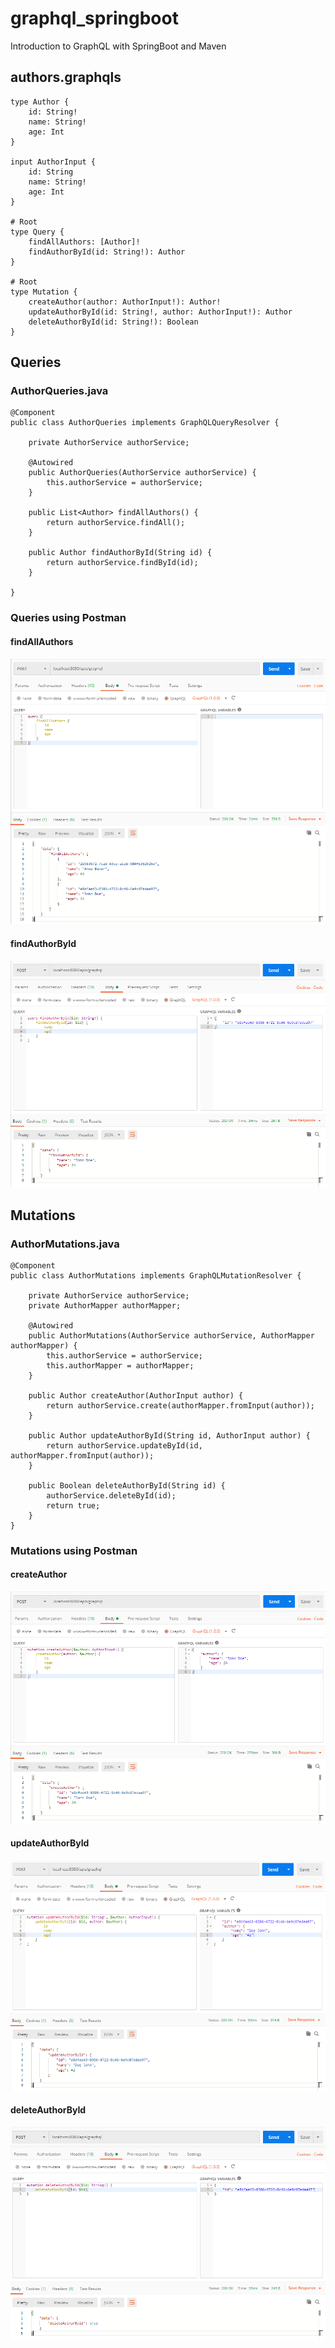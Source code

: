 # graphql_springboot

Introduction to GraphQL with SpringBoot and Maven

## authors.graphqls
```
type Author {
	id: String!
	name: String!
	age: Int
}

input AuthorInput {
	id: String
	name: String!
	age: Int
}

# Root
type Query {
	findAllAuthors: [Author]!
	findAuthorById(id: String!): Author
}

# Root
type Mutation {
	createAuthor(author: AuthorInput!): Author!
	updateAuthorById(id: String!, author: AuthorInput!): Author
	deleteAuthorById(id: String!): Boolean
}
```

## Queries

### AuthorQueries.java
```
@Component
public class AuthorQueries implements GraphQLQueryResolver {

    private AuthorService authorService;

    @Autowired
    public AuthorQueries(AuthorService authorService) {
        this.authorService = authorService;
    }

    public List<Author> findAllAuthors() {
        return authorService.findAll();
    }

    public Author findAuthorById(String id) {
        return authorService.findById(id);
    }

}
```

### Queries using Postman

#### findAllAuthors
![findAllAuthors](img/findAllAuthors.png)

#### findAuthorById
![findAuthorById](img/findAuthorById.png)

## Mutations

### AuthorMutations.java
```
@Component
public class AuthorMutations implements GraphQLMutationResolver {

    private AuthorService authorService;
    private AuthorMapper authorMapper;

    @Autowired
    public AuthorMutations(AuthorService authorService, AuthorMapper authorMapper) {
        this.authorService = authorService;
        this.authorMapper = authorMapper;
    }

    public Author createAuthor(AuthorInput author) {
        return authorService.create(authorMapper.fromInput(author));
    }

    public Author updateAuthorById(String id, AuthorInput author) {
        return authorService.updateById(id, authorMapper.fromInput(author));
    }

    public Boolean deleteAuthorById(String id) {
        authorService.deleteById(id);
        return true;
    }
}
```

### Mutations using Postman

#### createAuthor
![createAuthor](img/createAuthor.png)

#### updateAuthorById
![updateAuthorById](img/updateAuthorById.png)

#### deleteAuthorById
![deleteAuthorById](img/deleteAuthorById.png)
